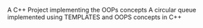  A C++ Project implementing the OOPs concepts
A circular queue implemented using TEMPLATES and OOPS concepts in C++
